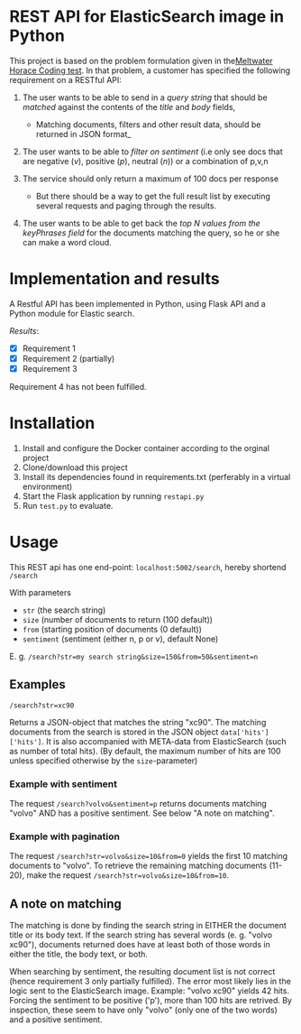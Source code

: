

# REST API for ElasticSearch image in Python
This project is based on the problem formulation given in the[Meltwater Horace Coding test](https://hub.docker.com/r/meltwater/horace-coding-test/). In that problem, a customer has specified the following requirement on a RESTful API:

1. The user wants to be able to send in a *query string* that should be *matched* against the contents of the *title* and *body* fields, 
    - Matching documents, filters and other result data, should be returned in JSON format_

2. The user wants to be able to *filter on sentiment* (i.e only see docs that are negative (*v*), positive (*p*), neutral (*n*)) or a combination of p,v,n
3.  The service should only return a maximum of 100 docs per response 
    - But there should be a way to get the full result list by executing several requests and paging through the results.

4. The user wants to be able to get back the *top N values from the keyPhrases field* for the documents matching the query, so he or she can make a word cloud.  


# Implementation and results
A Restful API has been implemented in Python, using Flask API and a Python module for Elastic search.

*Results*: 
- [x] Requirement 1 
- [x] Requirement 2 (partially)
- [x] Requirement 3

Requirement 4 has not been fulfilled. 

# Installation 
1. Install and configure the Docker container according to the orginal project
2. Clone/download this project
3. Install its dependencies found in requirements.txt (perferably in a virtual environment)
4. Start the Flask application by running ```restapi.py```
4. Run ```test.py``` to evaluate. 

# Usage
This REST api has one end-point:
```localhost:5002/search```, hereby shortend ```/search```

With parameters 
* ```str``` (the search string)
* ```size``` (number of documents to return (100 default))
* ```from``` (starting position of documents (0 default))
* ```sentiment``` (sentiment (either n, p or v), default None)

E. g.
```/search?str=my search string&size=150&from=50&sentiment=n```

## Examples

```/search?str=xc90```

Returns a JSON-object that matches the string "xc90". The matching documents from the search is stored in the JSON object ```data['hits']['hits']```. It is also accompanied with META-data from ElasticSearch (such as number of total hits).
(By default, the maximum number of hits are 100 unless specified otherwise by the ```size```-parameter) 

### Example with sentiment
The request ```/search?volvo&sentiment=p``` returns documents matching "volvo" AND has a positive sentiment. See below "A note on matching".


### Example with pagination

The request ```/search?str=volvo&size=10&from=0``` yields the first 10 matching documents to "volvo".
To retrieve the remaining matching documents (11-20), make the request ```/search?str=volvo&size=10&from=10```. 


## A note on matching
The matching is done by finding the search string in EITHER the document title or its body text. If the search string has several words (e. g. "volvo xc90"), documents returned does have at least both of those words in either the title, the body text, or both.

When searching by sentiment, the resulting document list is not correct (hence requirement 3 only partially fulfilled). The error most likely lies in the logic sent to the ElasticSearch image. Example: "volvo xc90" yields 42 hits. Forcing the sentiment to be positive ('p'), more than 100 hits are retrived. By inspection, these seem to have only "volvo" (only one of the two words) and a positive sentiment.  